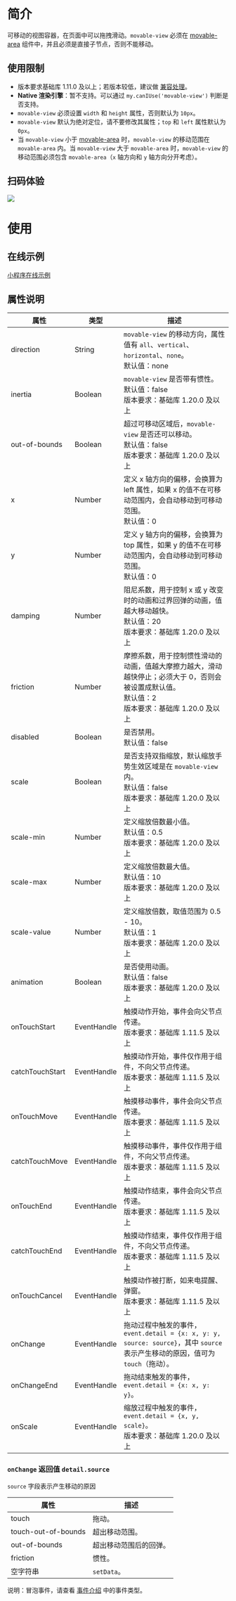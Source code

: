 # 简介

可移动的视图容器，在页面中可以拖拽滑动。`movable-view` 必须在 [movable-area](https://opendocs.alipay.com/mini/component/movable-area) 组件中，并且必须是直接子节点，否则不能移动。

## 使用限制

- 版本要求基础库 1.11.0 及以上；若版本较低，建议做 [兼容处理](https://opendocs.alipay.com/mini/framework/compatibility)。
- **Native 渲染引擎**：暂不支持。可以通过 `my.canIUse('movable-view')` 判断是否支持。
- `movable-view` 必须设置 `width` 和 `height` 属性，否则默认为 `10px`。
- `movable-view` 默认为绝对定位，请不要修改其属性；`top` 和 `left` 属性默认为 `0px`。
- 当 `movable-view` 小于 [movable-area](https://opendocs.alipay.com/mini/component/movable-area) 时，`movable-view` 的移动范围在 `movable-area` 内。当 `movable-view` 大于 `movable-area` 时，`movable-view` 的移动范围必须包含 `movable-area`（`x` 轴方向和 `y` 轴方向分开考虑）。

## 扫码体验

![](https://gw.alipayobjects.com/mdn/rms_d929c6/afts/img/A*V9IxRbitTwkAAAAAAAAAAABjARQnAQ#align=left&display=inline&height=158&originHeight=1906&originWidth=1540&status=done&width=128)
# 使用

## 在线示例

[小程序在线示例](https://opendocs.alipay.com/openbox/mini/opendocs/basic-component?view=preview&defaultPage=pages/movable-view/index&defaultOpenedFiles=pages/movable-view/index&theme=light)

## 属性说明

| 属性              | 类型     | 描述                                                                                       |
| ----------------- | -------- | ------------------------------------------------------------------------------------------ |
| direction         | String   | `movable-view` 的移动方向，属性值有 `all`、`vertical`、`horizontal`、`none`。<br />默认值：none |
| inertia           | Boolean  | `movable-view` 是否带有惯性。<br />默认值：false<br />版本要求：基础库 1.20.0 及以上          |
| out-of-bounds     | Boolean  | 超过可移动区域后，`movable-view` 是否还可以移动。<br />默认值：false<br />版本要求：基础库 1.20.0 及以上   |
| x                 | Number   | 定义 x 轴方向的偏移，会换算为 left 属性，如果 x 的值不在可移动范围内，会自动移动到可移动范围。<br />默认值：0 |
| y                 | Number   | 定义 y 轴方向的偏移，会换算为 top 属性，如果 y 的值不在可移动范围内，会自动移动到可移动范围。<br />默认值：0 |
| damping           | Number   | 阻尼系数，用于控制 x 或 y 改变时的动画和过界回弹的动画，值越大移动越快。<br />默认值：20<br />版本要求：基础库 1.20.0 及以上 |
| friction          | Number   | 摩擦系数，用于控制惯性滑动的动画，值越大摩擦力越大，滑动越快停止；必须大于 0，否则会被设置成默认值。<br />默认值：2<br />版本要求：基础库 1.20.0 及以上 |
| disabled          | Boolean  | 是否禁用。<br />默认值：false                                                               |
| scale             | Boolean  | 是否支持双指缩放，默认缩放手势生效区域是在 `movable-view` 内。<br />默认值：false<br />版本要求：基础库 1.20.0 及以上 |
| scale-min         | Number   | 定义缩放倍数最小值。<br />默认值：0.5<br />版本要求：基础库 1.20.0 及以上                       |
| scale-max         | Number   | 定义缩放倍数最大值。<br />默认值：10<br />版本要求：基础库 1.20.0 及以上                        |
| scale-value       | Number   | 定义缩放倍数，取值范围为 0.5 - 10。<br />默认值：1<br />版本要求：基础库 1.20.0 及以上            |
| animation         | Boolean  | 是否使用动画。<br />默认值：false<br />版本要求：基础库 1.20.0 及以上                          |
| onTouchStart      | EventHandle | 触摸动作开始，事件会向父节点传递。<br />版本要求：基础库 1.11.5 及以上                        |
| catchTouchStart   | EventHandle | 触摸动作开始，事件仅作用于组件，不向父节点传递。<br />版本要求：基础库 1.11.5 及以上          |
| onTouchMove       | EventHandle | 触摸移动事件，事件会向父节点传递。<br />版本要求：基础库 1.11.5 及以上                        |
| catchTouchMove    | EventHandle | 触摸移动事件，事件仅作用于组件，不向父节点传递。<br />版本要求：基础库 1.11.5 及以上          |
| onTouchEnd        | EventHandle | 触摸动作结束，事件会向父节点传递。<br />版本要求：基础库 1.11.5 及以上                        |
| catchTouchEnd     | EventHandle | 触摸动作结束，事件仅作用于组件，不向父节点传递。<br />版本要求：基础库 1.11.5 及以上          |
| onTouchCancel     | EventHandle | 触摸动作被打断，如来电提醒、弹窗。<br />版本要求：基础库 1.11.5 及以上                        |
| onChange          | EventHandle | 拖动过程中触发的事件，`event.detail = {x: x, y: y, source: source}`，其中 `source` 表示产生移动的原因，值可为 `touch`（拖动）。 |
| onChangeEnd       | EventHandle | 拖动结束触发的事件，`event.detail = {x: x, y: y}`。                                       |
| onScale           | EventHandle | 缩放过程中触发的事件，`event.detail = {x, y, scale}`。<br />版本要求：基础库 1.20.0 及以上 |

### `onChange` 返回值 `detail.source`

`source` 字段表示产生移动的原因

| 属性               | 描述                     |
| ------------------ | ------------------------ |
| touch              | 拖动。                   |
| touch-out-of-bounds | 超出移动范围。           |
| out-of-bounds      | 超出移动范围后的回弹。   |
| friction           | 惯性。                   |
| 空字符串           | `setData`。              |

说明：冒泡事件，请查看 [事件介绍](https://opendocs.alipay.com/mini/framework/events) 中的事件类型。
